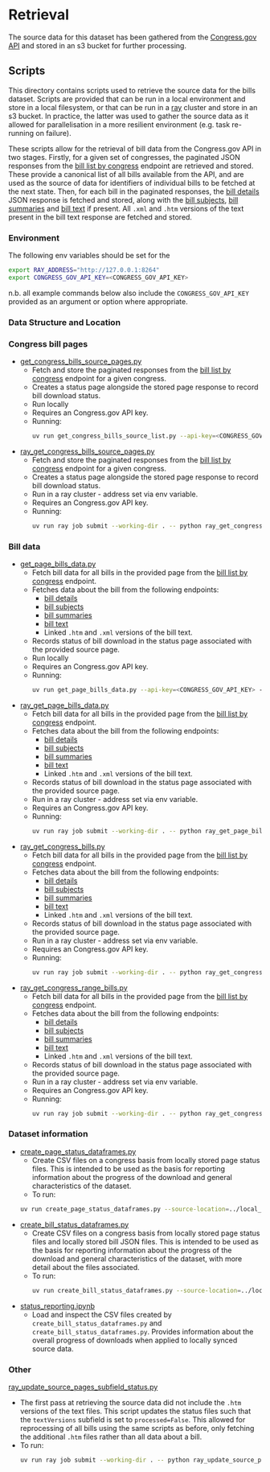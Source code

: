 # Retrieval 

The source data for this dataset has been gathered from the [Congress.gov API](https://api.congress.gov/) and stored in an s3 bucket for further processing. 


## Scripts

This directory contains scripts used to retrieve the source data for the bills dataset. Scripts are provided that can be run in a local environment and store in a local filesystem, or that can be run in a [ray](https://www.ray.io/) cluster and store in an s3  bucket. In practice, the latter was used to gather the source data as it allowed for parallelisation in a more resilient environment (e.g. task re-running on failure). 

These scripts allow for the retrieval of bill data from the Congress.gov API in two stages. Firstly, for a given set of congresses, the paginated JSON responses from the [bill list by congress](https://api.congress.gov/#/bill/bill_list_by_congress) endpoint are retrieved and stored. These provide a canonical list of all bills available from the API, and are used as the source of data for identifiers of individual bills to be fetched at the next state. Then, for each bill in the paginated responses, the [bill details](https://api.congress.gov/#/bill/bill_details) JSON response is fetched and stored, along with the [bill subjects](https://api.congress.gov/#/bill/bill_subjects), [bill summaries](https://api.congress.gov/#/bill/bill_summaries) and [bill text](https://api.congress.gov/#/bill/bill_text) if present. All `.xml` and `.htm` versions of the text present in the bill text response are fetched and stored. 

### Environment 

The following env variables should be set for the 
```sh
export RAY_ADDRESS="http://127.0.0.1:8264"
export CONGRESS_GOV_API_KEY=<CONGRESS_GOV_API_KEY>
```
n.b. all example commands below also include the `CONGRESS_GOV_API_KEY` provided as an argument or option where appropriate. 

### Data Structure and Location





### Congress bill pages

- [get_congress_bills_source_pages.py](./get_congress_bills_source_pages.py)
  - Fetch and store the paginated responses from the [bill list by congress](https://api.congress.gov/#/bill/bill_list_by_congress) endpoint for a given congress.
  - Creates a status page alongside the stored page response to record bill download status. 
  - Run locally 
  - Requires an Congress.gov API key. 
  - Running: 
    ```sh
    uv run get_congress_bills_source_list.py --api-key=<CONGRESS_GOV_API_KEY> --congress=119
    ```
- [ray_get_congress_bills_source_pages.py](./ray_get_congress_bills_source_pages.py)
  - Fetch and store the paginated responses from the [bill list by congress](https://api.congress.gov/#/bill/bill_list_by_congress) endpoint for a given congress. 
  - Creates a status page alongside the stored page response to record bill download status. 
  - Run in a ray cluster - address set via env variable. 
  - Requires an Congress.gov API key. 
  - Running: 
    ```sh
    uv run ray job submit --working-dir . -- python ray_get_congress_bills_source_pages.py <CONGRESS_GOV_API_KEY> --congress=109
      ```

### Bill data

- [get_page_bills_data.py](./get_page_bills_data.py)
    - Fetch bill data for all bills in the provided page from the [bill list by congress](https://api.congress.gov/#/bill/bill_list_by_congress) endpoint. 
    - Fetches data about the bill from the following endpoints: 
        - [bill details](https://api.congress.gov/#/bill/bill_details)
        - [bill subjects](https://api.congress.gov/#/bill/bill_subjects)
        - [bill summaries](https://api.congress.gov/#/bill/bill_summaries)
        - [bill text](https://api.congress.gov/#/bill/bill_text) 
        - Linked `.htm` and `.xml` versions of the bill text. 
    - Records status of bill download in the status page associated with the provided source page. 
    - Run locally 
    - Requires an Congress.gov API key. 
    - Running: 
      ```sh
      uv run get_page_bills_data.py --api-key=<CONGRESS_GOV_API_KEY> --source-path=../local_data/bills/source_list/110_0.json
      ```
- [ray_get_page_bills_data.py](./ray_get_page_bills_data.py)
  - Fetch bill data for all bills in the provided page from the [bill list by congress](https://api.congress.gov/#/bill/bill_list_by_congress) endpoint. 
  - Fetches data about the bill from the following endpoints: 
      - [bill details](https://api.congress.gov/#/bill/bill_details)
      - [bill subjects](https://api.congress.gov/#/bill/bill_subjects)
      - [bill summaries](https://api.congress.gov/#/bill/bill_summaries)
      - [bill text](https://api.congress.gov/#/bill/bill_text) 
      - Linked `.htm` and `.xml` versions of the bill text. 
  - Records status of bill download in the status page associated with the provided source page. 
  - Run in a ray cluster - address set via env variable. 
  - Requires an Congress.gov API key. 
  - Running: 
    ```sh
    uv run ray job submit --working-dir . -- python ray_get_page_bills_data.py <CONGRESS_GOV_API_KEY> --source-file=s3://loc-responsible-datasets-source-data/01_bills/source_pages/110_500.json
    ```
- [ray_get_congress_bills.py](./ray_get_congress_bills.py)
  - Fetch bill data for all bills in the provided page from the [bill list by congress](https://api.congress.gov/#/bill/bill_list_by_congress) endpoint. 
  - Fetches data about the bill from the following endpoints: 
      - [bill details](https://api.congress.gov/#/bill/bill_details)
      - [bill subjects](https://api.congress.gov/#/bill/bill_subjects)
      - [bill summaries](https://api.congress.gov/#/bill/bill_summaries)
      - [bill text](https://api.congress.gov/#/bill/bill_text) 
      - Linked `.htm` and `.xml` versions of the bill text. 
  - Records status of bill download in the status page associated with the provided source page. 
  - Run in a ray cluster - address set via env variable. 
  - Requires an Congress.gov API key. 
  - Running: 
    ```sh 
    uv run ray job submit --working-dir . -- python ray_get_congress_bills.py <CONGRESS_GOV_API_KEY> --congress=112
    ```
- [ray_get_congress_range_bills.py](./ray_get_congress_range_bills.py)
  - Fetch bill data for all bills in the provided page from the [bill list by congress](https://api.congress.gov/#/bill/bill_list_by_congress) endpoint. 
  - Fetches data about the bill from the following endpoints: 
      - [bill details](https://api.congress.gov/#/bill/bill_details)
      - [bill subjects](https://api.congress.gov/#/bill/bill_subjects)
      - [bill summaries](https://api.congress.gov/#/bill/bill_summaries)
      - [bill text](https://api.congress.gov/#/bill/bill_text) 
      - Linked `.htm` and `.xml` versions of the bill text. 
  - Records status of bill download in the status page associated with the provided source page. 
  - Run in a ray cluster - address set via env variable. 
  - Requires an Congress.gov API key. 
  - Running: 
    ```sh
    uv run ray job submit --working-dir . -- python ray_get_congress_range_bills.py <CONGRESS_GOV_API_KEY> --start=110 --end=118
    ```

### Dataset information 
- [create_page_status_dataframes.py](./create_page_status_dataframes.py)
  - Create CSV files on a congress basis from locally stored page status files. This is intended to be used as the basis for reporting information about the progress of the download and general characteristics of the dataset. 
  - To run: 
  ```sh
  uv run create_page_status_dataframes.py --source-location=../local_data/01_bills/source_pages
  ```
- [create_bill_status_dataframes.py](./create_bill_status_dataframes.py)
  - Create CSV files on a congress basis from locally stored page status files and locally stored bill JSON files. This is intended to be used as the basis for reporting information about the progress of the download and general characteristics of the dataset, with more detail about the files associated. 
  - To run: 
    ```sh
    uv run create_bill_status_dataframes.py --source-location=../local_data/01_bills/
    ```
- [status_reporting.ipynb](./status_reporting.ipynb)
  - Load and inspect the CSV files created by `create_bill_status_dataframes.py` and `create_bill_status_dataframes.py`. Provides information about the overall progress of downloads when applied to locally synced source data. 

### Other

[ray_update_source_pages_subfield_status.py](./ray_update_source_pages_subfield_status.py)
- The first pass at retrieving the source data did not include the `.htm` versions of the text files. This script updates the status files such that the `textVersions` subfield is set to `processed=False`. This allowed for reprocessing of all bills using the same scripts as before, only fetching the additional `.htm` files rather than all data about a bill. 
- To run: 
  ```sh 
  uv run ray job submit --working-dir . -- python ray_update_source_pages_subfield_status.py --congress=102
  ```


